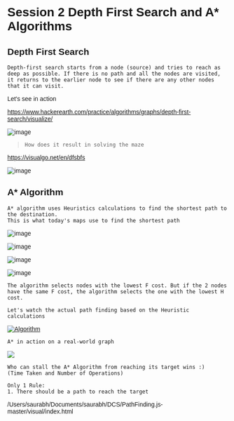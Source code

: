 <!-- Link to Google Font -->
<link href="https://fonts.googleapis.com/css2?family=Montserrat:ital,wght@0,100..900;1,100..900&display=swa" rel="stylesheet">


<span style="font-family: 'Montserrat', sans-serif;">

# Session 2 Depth First Search and A* Algorithms

## Depth First Search 
```
Depth-first search starts from a node (source) and tries to reach as deep as possible. If there is no path and all the nodes are visited, it returns to the earlier node to see if there are any other nodes that it can visit.
```
Let's see in action

https://www.hackerearth.com/practice/algorithms/graphs/depth-first-search/visualize/

![image](https://github.com/user-attachments/assets/a5d9137a-19fb-45ad-82a6-1bbc0f6162b9)

> `How does it result in solving the maze`

https://visualgo.net/en/dfsbfs

![image](https://github.com/user-attachments/assets/364cead4-fda4-4bff-8f0b-eb8325dc5a61)


## A* Algorithm

```
A* algorithm uses Heuristics calculations to find the shortest path to the destination.
This is what today's maps use to find the shortest path
```

![image](https://github.com/user-attachments/assets/4d4acdb9-74d2-4daf-b09e-ed35ccf1914a)

![image](https://github.com/user-attachments/assets/ccc2f287-617b-40ff-931c-b8f9788696eb)

![image](https://github.com/user-attachments/assets/a669382a-32bf-4b09-963f-e82004d15dcb)

![image](https://github.com/user-attachments/assets/51e8cfc9-8c98-4dd5-9a27-0da11937ffee)

```
The algorithm selects nodes with the lowest F cost. But if the 2 nodes have the same F cost, the algorithm selects the one with the lowest H cost.

Let's watch the actual path finding based on the Heuristic calculations
```

[![Algorithm](https://img.youtube.com/vi/-L-WgKMFuhE/0.jpg)](https://youtu.be/-L-WgKMFuhE?t=75 "A* Algorithm")


```
A* in action on a real-world graph
```

![](https://github.com/user-attachments/assets/7e2ad18d-6e4d-4c34-82a2-d076e25dbcb0)

```
Who can stall the A* Algorithm from reaching its target wins :)
(Time Taken and Number of Operations)

Only 1 Rule:
1. There should be a path to reach the target

```
/Users/saurabh/Documents/saurabh/DCS/PathFinding.js-master/visual/index.html



</span>
